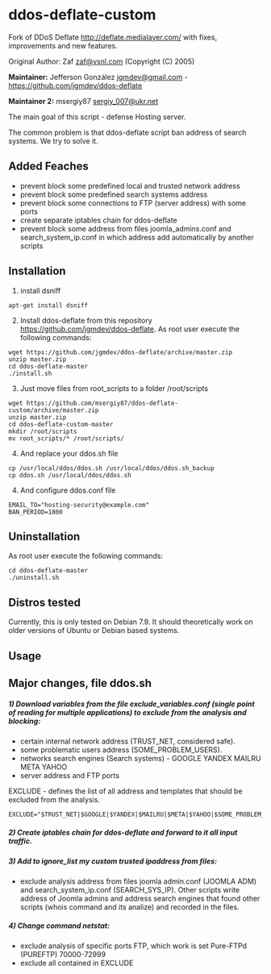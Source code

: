 # ddos-deflate-custom

Fork of DDoS Deflate http://deflate.medialayer.com/ with fixes, improvements and new features.

Original Author: Zaf zaf@vsnl.com (Copyright (C) 2005)

**Maintainer:** Jefferson González <jgmdev@gmail.com> - https://github.com/jgmdev/ddos-deflate

**Maintainer 2:** msergiy87 <sergiy_007@ukr.net>

The main goal of this script - defense Hosting server.

The common problem is that ddos-deflate script ban address of search systems. We try to solve it.

Added Feaches
------------

- prevent block some predefined local and trusted network address
- prevent block some predefined search systems address
- prevent block some connections to FTP (server address) with some ports
- create separate iptables chain for ddos-deflate
- prevent block some address from files joomla_admins.conf and search_system_ip.conf in which address add automatically by another scripts

Installation
------------

1) install dsniff

```
apt-get install dsniff
```

2) Install ddos-deflate from this repository https://github.com/jgmdev/ddos-deflate.
As root user execute the following commands:

```shell
wget https://github.com/jgmdev/ddos-deflate/archive/master.zip
unzip master.zip
cd ddos-deflate-master
./install.sh
```

3) Just move files from root_scripts to a folder /root/scripts

```
wget https://github.com/msergiy87/ddos-deflate-custom/archive/master.zip
unzip master.zip
cd ddos-deflate-custom-master
mkdir /root/scripts
mv root_scripts/* /root/scripts/
```

4) And replace your ddos.sh file

```
cp /usr/local/ddos/ddos.sh /usr/local/ddos/ddos.sh_backup
cp ddos.sh /usr/local/ddos/ddos.sh
```

4) And configure ddos.conf file

```
EMAIL_TO="hosting-security@example.com"
BAN_PERIOD=1800
```

Uninstallation
------------

As root user execute the following commands:

```shell
cd ddos-deflate-master
./uninstall.sh
```

Distros tested
------------

Currently, this is only tested on Debian 7.9. It should theoretically work on older versions of Ubuntu or Debian based systems.

Usage
------------

Major changes, file ddos.sh
------------

##### 1) Download variables from the file exclude_variables.conf (single point of reading for multiple applications) to exclude from the analysis and blocking:
- certain internal network address (TRUST_NET, considered safe).
- some problematic users address (SOME_PROBLEM_USERS).
- networks search engines (Search systems) - GOOGLE YANDEX MAILRU META YAHOO
- server address and FTP ports

EXCLUDE - defines the list of all address and templates that should be excluded from the analysis.
```
EXCLUDE="$TRUST_NET|$GOOGLE|$YANDEX|$MAILRU|$META|$YAHOO|$SOME_PROBLEM_USERS"
```
##### 2) Create iptables chain for ddos-deflate and forward to it all input traffic.

##### 3) Add to ignore_list my custom trusted ipaddress from files:
- exclude analysis address from files joomla admin.conf (JOOMLA ADM) and search_system_ip.conf (SEARCH_SYS_IP). Other scripts write address of Joomla admins and address search engines that found other scripts (whois command and its analize) and recorded in the files.

##### 4) Change command netstat:
- exclude analysis of specific ports FTP, which work is set Pure-FTPd (PUREFTP) 70000-72999
- exclude all contained in EXCLUDE
